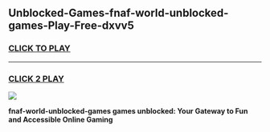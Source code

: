 
## Unblocked-Games-fnaf-world-unblocked-games-Play-Free-dxvv5
<h3>
<a href="https://premium76.site?title=fnaf-world-unblocked-games&ref=24M">CLICK TO PLAY</a></h3>
<hr>

<h3>
<a href="https://premium76.site?title=fnaf-world-unblocked-games&ref=24M">CLICK 2 PLAY</a>
  
</h3>

<a href="https://premium76.site?title=fnaf-world-unblocked-games&ref=24M"><img src="https://clearcache.store/games.png"></a>


**fnaf-world-unblocked-games games unblocked: Your Gateway to Fun and Accessible Online Gaming**
